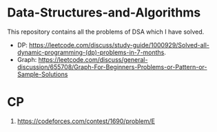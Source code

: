 # Data-Structures-and-Algorithms
This repository contains all the problems of DSA which I have solved.
- DP: https://leetcode.com/discuss/study-guide/1000929/Solved-all-dynamic-programming-(dp)-problems-in-7-months.
- Graph: https://leetcode.com/discuss/general-discussion/655708/Graph-For-Beginners-Problems-or-Pattern-or-Sample-Solutions



# CP
1. https://codeforces.com/contest/1690/problem/E
